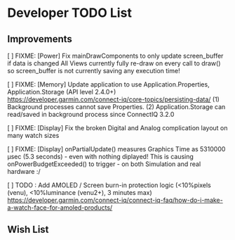 # Developer TODO List

## Improvements

[ ] FIXME: [Power] Fix mainDrawComponents to only update screen_buffer if data is changed
    All Views currently fully re-draw on every call to draw() so screen_buffer 
    is not currently saving any execution time!

[ ] FIXME: [Memory] Update application to use Application.Properties, Application.Storage (API level 2.4.0+)
    https://developer.garmin.com/connect-iq/core-topics/persisting-data/
    (1) Background processes cannot save Properties.
    (2) Application.Storage can read/saved in background process since ConnectIQ 3.2.0

[ ] FIXME: [Display] Fix the broken Digital and Analog complication layout on many watch sizes 

[ ] FIXME: [Display] onPartialUpdate() measures Graphics Time as 5310000 µsec (5.3 seconds) - even with nothing diplayed!
    This is causing onPowerBudgetExceeded() to trigger - on both Simulation and real hardware :/

[ ] TODO : Add AMOLED / Screen burn-in protection logic (<10%pixels (venu), <10%luminance (venu2+), 3 minutes max)
    https://developer.garmin.com/connect-iq/connect-iq-faq/how-do-i-make-a-watch-face-for-amoled-products/

## Wish List
